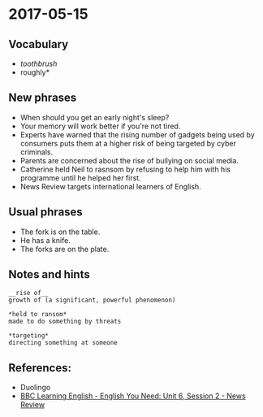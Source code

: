 # 2017-05-15

## Vocabulary

- *toothbrush*
- roughly*

## New phrases
- When should you get an early night's sleep? 
- Your memory will work better if you're not tired.
- Experts have warned that the rising number of gadgets being used by consumers puts them at a higher risk of being targeted by cyber criminals.
- Parents are concerned about the rise of bullying on social media.
- Catherine held Neil to rasnsom by refusing to help him with his programme until he helped her first.
- News Review targets international learners of English. 

## Usual phrases
- The fork is on the table.
- He has a knife.
- The forks are on the plate.

## Notes and hints
```
__rise of__
growth of (a significant, powerful phenomenon)

*held to ransom*
made to do something by threats

*targeting*
directing something at someone
```

## References:
- Duolingo
- [BBC Learning English - English You Need: Unit 6, Session 2 - News Review](http://www.bbc.co.uk/learningenglish/english/course/english-you-need/unit-6/session-2)
